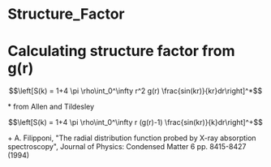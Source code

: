 # Structure_Factor
# Calculating structure factor from g(r)

$$\left[S(k) = 1+4 \pi \rho\int_0^\infty r^2 g(r) \frac{sin(kr)}{kr}dr\right]^*$$

\* from Allen and Tildesley

$$\left[S(k) = 1+4 \pi \rho\int_0^\infty r (g(r)-1) \frac{sin(kr)}{k}dr\right]^+$$

\+  A. Filipponi, "The radial distribution function probed by X-ray absorption spectroscopy", Journal of Physics: Condensed Matter 6 pp. 8415-8427 (1994)


